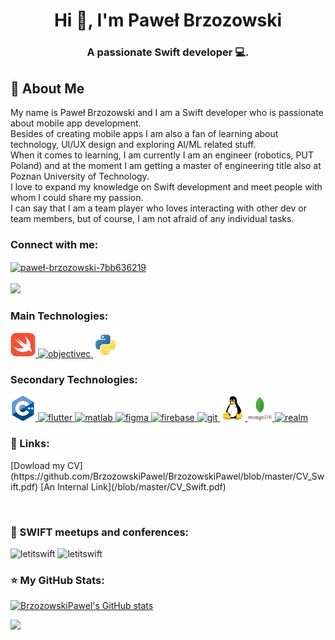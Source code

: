 <h1 align="center">Hi 👋, I'm Paweł Brzozowski</h1>
<h3 align="center">A passionate Swift developer 💻.</h3>


## 🚀 About Me
My name is Paweł Brzozowski and I am a Swift developer who is passionate about mobile app development. </br>
Besides of creating mobile apps I am also a fan of learning about technology, UI/UX design and exploring AI/ML related stuff. </br>
When it comes to learning, I am currently I am an engineer (robotics, PUT Poland)  and at the moment I am getting a master of engineering title also at Poznan University of Technology. </br>
I love to expand my knowledge on Swift development and meet people with whom I could share my passion. </br>
I can say that I am a team player who loves interacting with other dev or team members, but of course, I am not afraid of any individual tasks. </br>

<h3 align="left">Connect with me:</h3>
<a href="https://linkedin.com/in/paweł-brzozowski-7bb636219" target="blank"><img align="center" src="https://raw.githubusercontent.com/rahuldkjain/github-profile-readme-generator/master/src/images/icons/Social/linked-in-alt.svg" alt="paweł-brzozowski-7bb636219" height="30" width="40" /></a>
</br></br>
<a href="mailto:pawelbrzozowskigplus@gmail.com?"><img src="https://img.shields.io/badge/Gmail-D14836?style=for-the-badge&logo=gmail&logoColor=white"/></a>
</p>

<h3 align="left">Main Technologies:</h3>
<p align="left"> 
<a href="https://developer.apple.com/swift/" target="_blank" rel="noreferrer"> <img src="https://raw.githubusercontent.com/devicons/devicon/master/icons/swift/swift-original.svg" alt="swift" width="40" height="40"/> </a>
<a href="https://developer.apple.com/library/archive/documentation/Cocoa/Conceptual/ProgrammingWithObjectiveC/Introduction/Introduction.html" target="_blank" rel="noreferrer"> <img src="https://www.vectorlogo.zone/logos/apple_objectivec/apple_objectivec-icon.svg" alt="objectivec" width="40" height="40"/> </a>
<a href="https://www.python.org" target="_blank" rel="noreferrer"> <img src="https://raw.githubusercontent.com/devicons/devicon/master/icons/python/python-original.svg" alt="python" width="40" height="40"/> </a>
</p>

<h3 align="left">Secondary Technologies:</h3>
<p align="left"> 

<a href="https://www.w3schools.com/cpp/" target="_blank" rel="noreferrer"> <img src="https://raw.githubusercontent.com/devicons/devicon/master/icons/cplusplus/cplusplus-original.svg" alt="cplusplus" width="40" height="40"/> </a>
<a href="https://flutter.dev" target="_blank" rel="noreferrer"> <img src="https://www.vectorlogo.zone/logos/flutterio/flutterio-icon.svg" alt="flutter" width="40" height="40"/> </a> 
<a href="https://www.mathworks.com/" target="_blank" rel="noreferrer"> <img src="https://upload.wikimedia.org/wikipedia/commons/2/21/Matlab_Logo.png" alt="matlab" width="40" height="40"/> </a>
<a href="https://www.figma.com/" target="_blank" rel="noreferrer"> <img src="https://www.vectorlogo.zone/logos/figma/figma-icon.svg" alt="figma" width="40" height="40"/> </a> 
<a href="https://firebase.google.com/" target="_blank" rel="noreferrer"> <img src="https://www.vectorlogo.zone/logos/firebase/firebase-icon.svg" alt="firebase" width="40" height="40"/> </a> 
<a href="https://git-scm.com/" target="_blank" rel="noreferrer"> <img src="https://www.vectorlogo.zone/logos/git-scm/git-scm-icon.svg" alt="git" width="40" height="40"/> </a>
<a href="https://www.linux.org/" target="_blank" rel="noreferrer"> <img src="https://raw.githubusercontent.com/devicons/devicon/master/icons/linux/linux-original.svg" alt="linux" width="40" height="40"/> </a>
<a href="https://www.mongodb.com/" target="_blank" rel="noreferrer"> <img src="https://raw.githubusercontent.com/devicons/devicon/master/icons/mongodb/mongodb-original-wordmark.svg" alt="mongodb" width="40" height="40"/> </a> 
<a href="https://realm.io/" target="_blank" rel="noreferrer"> <img src="https://raw.githubusercontent.com/bestofjs/bestofjs-webui/8665e8c267a0215f3159df28b33c365198101df5/public/logos/realm.svg" alt="realm" width="40" height="40"/> </a> 
 
</p>

<h3 align="left">🔗 Links:</h3>
<p align="left"> 
[Dowload my CV](https://github.com/BrzozowskiPawel/BrzozowskiPawel/blob/master/CV_Swift.pdf)
 [An Internal Link](/blob/master/CV_Swift.pdf)
</p>
</br> 

<h3 align="left">🍎 SWIFT meetups and  conferences:</h3>
<p align="left"> 
<img src="https://user-images.githubusercontent.com/50630878/188272371-7c3f3515-773b-4b72-9949-aa32294be24a.jpg" alt="letitswift" width="100" height="100"/> 

<img src="https://user-images.githubusercontent.com/50630878/190911781-f47bc382-dbbc-4087-b212-5df9d5c7cbd2.jpeg" alt="letitswift" width="100" height="100"/> 

</p>



<h3 align="left">⭐️ My GitHub Stats: </h3>
<p align="left"> 
<a href="http://www.github.com/BrzozowskiPawel"><img src="https://github-readme-stats.vercel.app/api?username=BrzozowskiPawel&show_icons=true&hide=&count_private=true&title_color=0891b2&text_color=ffffff&icon_color=0891b2&bg_color=000000&hide_border=true&show_icons=true" alt="BrzozowskiPawel's GitHub stats" /></a>

<a href="http://www.github.com/BrzozowskiPawel"><img src="https://github-readme-streak-stats.herokuapp.com/?user=BrzozowskiPawel&stroke=ffffff&background=000000&ring=0891b2&fire=0891b2&currStreakNum=ffffff&currStreakLabel=0891b2&sideNums=ffffff&sideLabels=ffffff&dates=ffffff&hide_border=true" /></a>
 </p>

